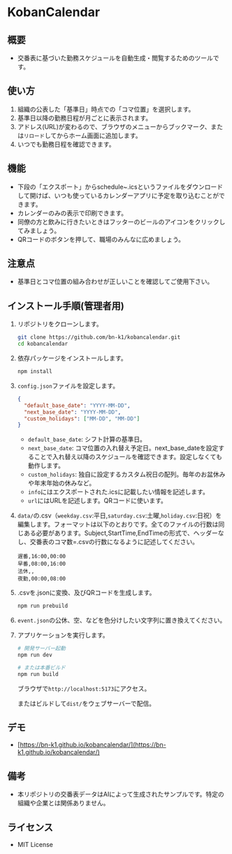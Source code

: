 # KobanCalendar

## 概要

- 交番表に基づいた勤務スケジュールを自動生成・閲覧するためのツールです。

## 使い方

1. 組織の公表した「基準日」時点での「コマ位置」を選択します。
2. 基準日以降の勤務日程が月ごとに表示されます。
3. アドレス(URL)が変わるので、ブラウザのメニューからブックマーク、または`リロード`してからホーム画面に追加します。
4. いつでも勤務日程を確認できます。

## 機能

- 下段の「エクスポート」からschedule~.icsというファイルをダウンロードして開けば、いつも使っているカレンダーアプリに予定を取り込むことができます。
- カレンダーのみの表示で印刷できます。
- 同僚の方と飲みに行きたいときはフッターのビールのアイコンをクリックしてみましょう。
- QRコードのボタンを押して、職場のみんなに広めましょう。

## 注意点

- 基準日とコマ位置の組み合わせが正しいことを確認してご使用下さい。

## インストール手順(管理者用)

1. リポジトリをクローンします。

   ```bash
   git clone https://github.com/bn-k1/kobancalendar.git
   cd kobancalendar
   ```

2. 依存パッケージをインストールします。

   ```bash
   npm install
   ```

3. `config.json`ファイルを設定します。

   ```json
   {
     "default_base_date": "YYYY-MM-DD",
     "next_base_date": "YYYY-MM-DD",
     "custom_holidays": ["MM-DD", "MM-DD"]
   }
   ```

   - `default_base_date`: シフト計算の基準日。
   - `next_base_date`: コマ位置の入れ替え予定日。next_base_dateを設定することで入れ替え以降のスケジュールを確認できます。設定しなくても動作します。
   - `custom_holidays`: 独自に設定するカスタム祝日の配列。毎年のお盆休みや年末年始の休みなど。
   - `info`にはエクスポートされた.icsに記載したい情報を記述します。
   - `url`にはURLを記述します。QRコードに使います。

4. `data/`の.csv（`weekday.csv`:平日,`saturday.csv`:土曜,`holiday.csv`:日祝）を編集します。フォーマットは以下のとおりです。全てのファイルの行数は同じある必要があります。Subject,StartTime,EndTimeの形式で、ヘッダーなし、交番表のコマ数=.csvの行数になるように記述してください。

   ```csv
   遅番,16:00,00:00
   早番,08:00,16:00
   法休,,
   夜勤,00:00,08:00
   ```

5. .csvを.jsonに変換、及びQRコードを生成します。

   ```bash
   npm run prebuild
   ```

6. `event.json`の公休、空、などを色分けしたい文字列に置き換えてください。

7. アプリケーションを実行します。

   ```bash
   # 開発サーバー起動
   npm run dev

   # または本番ビルド
   npm run build
   ```

   ブラウザで`http://localhost:5173`にアクセス。

   またはビルドして`dist/`をウェブサーバーで配信。

## デモ

- [https://bn-k1.github.io/kobancalendar/](https://bn-k1.github.io/kobancalendar/)

## 備考

- 本リポジトリの交番表データはAIによって生成されたサンプルです。特定の組織や企業とは関係ありません。

## ライセンス

- MIT License
